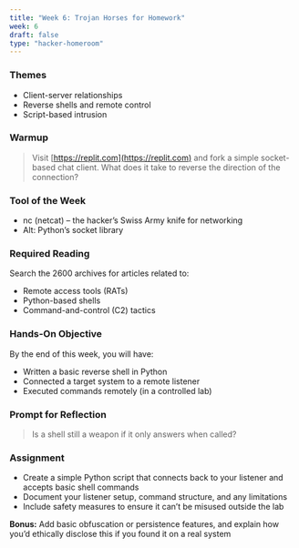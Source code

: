 ```yaml
---
title: "Week 6: Trojan Horses for Homework"
week: 6
draft: false
type: "hacker-homeroom"
---
```


### Themes

- Client-server relationships
- Reverse shells and remote control
- Script-based intrusion

### Warmup

> Visit [https://replit.com](https://replit.com) and fork a simple socket-based chat client. What does it take to reverse the direction of the connection?

### Tool of the Week

- nc (netcat) – the hacker’s Swiss Army knife for networking
- Alt: Python’s socket library

### Required Reading

Search the 2600 archives for articles related to:
- Remote access tools (RATs)
- Python-based shells
- Command-and-control (C2) tactics

### Hands-On Objective

By the end of this week, you will have:

- Written a basic reverse shell in Python
- Connected a target system to a remote listener
- Executed commands remotely (in a controlled lab)

### Prompt for Reflection

> Is a shell still a weapon if it only answers when called?

### Assignment

- Create a simple Python script that connects back to your listener and accepts basic shell commands
- Document your listener setup, command structure, and any limitations
- Include safety measures to ensure it can’t be misused outside the lab

**Bonus:** Add basic obfuscation or persistence features, and explain how you’d ethically disclose this if you found it on a real system
